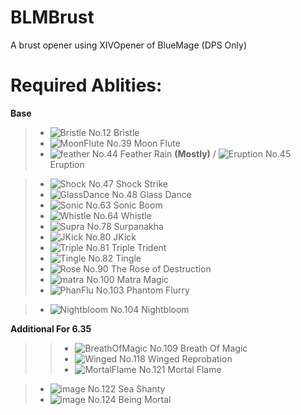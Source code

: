 # BLMBrust
A brust opener using XIVOpener of BlueMage (DPS Only)

# Required Ablities:   
**Base**  

>* ![Bristle](https://github.com/DerekL112211/BLMBrust/assets/30214047/53565a8b-e330-4f41-8cf1-7084a9542ac7) No.12 Bristle  
>*  ![MoonFlute](https://static.icy-veins.com/images/ffxiv/action-icons/medium/003283.png) No.39 Moon Flute
>*  ![feather](https://github.com/DerekL112211/BLMBrust/assets/30214047/8cfc7b87-caec-4322-a0fa-aef898b3f537) No.44 Feather Rain **(Mostly)** / ![Eruption](https://github.com/DerekL112211/BLMBrust/assets/30214047/6706f44d-a2aa-4178-a584-ee3a34df5e8e) No.45 Eruption

>* ![Shock](https://github.com/DerekL112211/BLMBrust/assets/30214047/7be893a0-95ac-433b-907b-372e5a4bbcf8) No.47 Shock Strike
>* ![GlassDance](https://github.com/DerekL112211/BLMBrust/assets/30214047/d99ab1b0-8ba6-42d3-a486-873bd5db38e2)  No.48 Glass Dance
>* ![Sonic](https://github.com/DerekL112211/BLMBrust/assets/30214047/31298892-4874-46ea-9776-877e73df04f8) No.63 Sonic Boom
>* ![Whistle](https://github.com/DerekL112211/BLMBrust/assets/30214047/9b1801eb-8755-40e8-94f3-cfcda6295b2e) No.64 Whistle
>* ![Supra](https://github.com/DerekL112211/BLMBrust/assets/30214047/48e00482-24b7-4c03-8a5e-d9ee35dc2779) No.78 Surpanakha
>* ![JKick](https://github.com/DerekL112211/BLMBrust/assets/30214047/34366e5a-809b-4bf9-9555-1716b76c7399) No.80 JKick
>* ![Triple](https://github.com/DerekL112211/BLMBrust/assets/30214047/6c3f662b-47fd-4ca8-a0a5-92f46ef7cbb9) No.81 Triple Trident
>* ![Tingle](https://static.icy-veins.com/images/ffxiv/action-icons/medium/003332.png) No.82 Tingle  
>* ![Rose](https://github.com/DerekL112211/BLMBrust/assets/30214047/d7a9fc04-8769-475b-af82-52e2113949c6) No.90 The Rose of Destruction
>* ![matra](https://github.com/DerekL112211/BLMBrust/assets/30214047/58ec9fb8-6045-4257-adef-a238058361ea) No.100 Matra Magic
>* ![PhanFlu](https://github.com/DerekL112211/BLMBrust/assets/30214047/3d8594a7-46b0-417a-ab85-b98bd5108b76) No.103 Phantom Flurry

>* ![Nightbloom](https://github.com/DerekL112211/BLMBrust/assets/30214047/2a14d027-83a8-497a-ae1a-2e61bf23c1da) No.104 Nightbloom

**Additional For 6.35**  
>>* ![BreathOfMagic](https://github.com/DerekL112211/BLMBrust/assets/30214047/63729c2f-0a7d-46a2-996d-52675a70c9cc) No.109 Breath Of Magic
>>* ![Winged](https://github.com/DerekL112211/BLMBrust/assets/30214047/ea72b561-4760-4903-a669-d6709df52613) No.118 Winged Reprobation
>>* ![MortalFlame](https://github.com/DerekL112211/BLMBrust/assets/30214047/371a0b0f-0508-4d49-9d81-7e8c2354c21c) No.121 Mortal Flame

>* ![image](https://github.com/DerekL112211/BLMBrust/assets/30214047/8ae84290-803a-4e48-a7eb-7dcb4c8b76b0) No.122 Sea Shanty
>* ![image](https://github.com/DerekL112211/BLMBrust/assets/30214047/fc600419-870f-42dd-b540-c33e3a3503e9) No.124 Being Mortal





